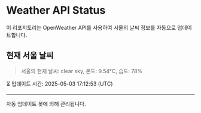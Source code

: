 
# Weather API Status

이 리포지토리는 OpenWeather API를 사용하여 서울의 날씨 정보를 자동으로 업데이트합니다.

## 현재 서울 날씨
> 서울의 현재 날씨: clear sky, 온도: 9.54°C, 습도: 78%

⏳ 업데이트 시간: 2025-05-03 17:12:53 (UTC)

---
자동 업데이트 봇에 의해 관리됩니다.
